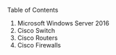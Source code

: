 Table of Contents  
1. Microsoft Windows Server 2016
2. Cisco Switch
3. Cisco Routers
4. Cisco Firewalls
